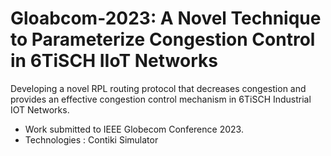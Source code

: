 # Gloabcom-2023: A Novel Technique to Parameterize Congestion Control in 6TiSCH IIoT Networks
Developing a novel RPL routing protocol that decreases congestion and provides an effective congestion control mechanism in 6TiSCH Industrial IOT Networks.
* Work submitted to IEEE Globecom Conference 2023.
* Technologies : Contiki Simulator
